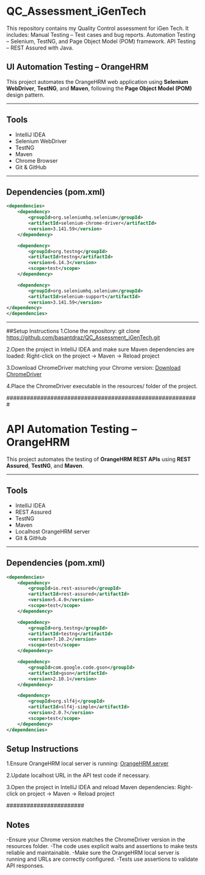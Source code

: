 # QC_Assessment_iGenTech
This repository contains my Quality Control assessment for iGen Tech. It includes:  Manual Testing – Test cases and bug reports.  Automation Testing – Selenium, TestNG, and Page Object Model (POM) framework.  API Testing – REST Assured with Java. 

## UI Automation Testing – OrangeHRM

This project automates the OrangeHRM web application using **Selenium WebDriver**, **TestNG**, and **Maven**, following the **Page Object Model (POM)** design pattern.

---
## Tools
- IntelliJ IDEA
- Selenium WebDriver
- TestNG
- Maven
- Chrome Browser
- Git & GitHub

---
## Dependencies (pom.xml)

```xml
<dependencies>
    <dependency>
        <groupId>org.seleniumhq.selenium</groupId>
        <artifactId>selenium-chrome-driver</artifactId>
        <version>3.141.59</version>
    </dependency>

    <dependency>
        <groupId>org.testng</groupId>
        <artifactId>testng</artifactId>
        <version>6.14.3</version>
        <scope>test</scope>
    </dependency>

    <dependency>
        <groupId>org.seleniumhq.selenium</groupId>
        <artifactId>selenium-support</artifactId>
        <version>3.141.59</version>
</dependency>
</dependencies>
```
---
##Setup Instructions
1.Clone the repository:
git clone https://github.com/basantdraz/QC_Assessment_iGenTech.git

2.Open the project in IntelliJ IDEA and make sure Maven dependencies are loaded:
Right-click on the project → Maven → Reload project

3.Download ChromeDriver matching your Chrome version:
[Download ChromeDriver](https://chromedriver.chromium.org/downloads)

4.Place the ChromeDriver executable in the resources/ folder of the project.



#########################################################
# API Automation Testing – OrangeHRM

This project automates the testing of **OrangeHRM REST APIs** using **REST Assured**, **TestNG**, and **Maven**.

---

## Tools
- IntelliJ IDEA
- REST Assured
- TestNG
- Maven
- Localhost OrangeHRM server
- Git & GitHub

---

## Dependencies (pom.xml)

```xml
<dependencies>
    <dependency>
        <groupId>io.rest-assured</groupId>
        <artifactId>rest-assured</artifactId>
        <version>5.4.0</version>
        <scope>test</scope>
    </dependency>

    <dependency>
        <groupId>org.testng</groupId>
        <artifactId>testng</artifactId>
        <version>7.10.2</version>
        <scope>test</scope>
    </dependency>

    <dependency>
        <groupId>com.google.code.gson</groupId>
        <artifactId>gson</artifactId>
        <version>2.10.1</version>
    </dependency>

    <dependency>
        <groupId>org.slf4j</groupId>
        <artifactId>slf4j-simple</artifactId>
        <version>2.0.7</version>
        <scope>test</scope>
    </dependency>
</dependencies>
```
## Setup Instructions
1.Ensure OrangeHRM local server is running:
[OrangeHRM server](https://github.com/orangehrm/orangehrm)

2.Update localhost URL in the API test code if necessary.

3.Open the project in IntelliJ IDEA and reload Maven dependencies:
Right-click on project → Maven → Reload project

#######################
## Notes
-Ensure your Chrome version matches the ChromeDriver version in the resources folder.
-The code uses explicit waits and assertions to make tests reliable and maintainable.
-Make sure the OrangeHRM local server is running and URLs are correctly configured.
-Tests use assertions to validate API responses.
    </dependency>
</dependencies>
